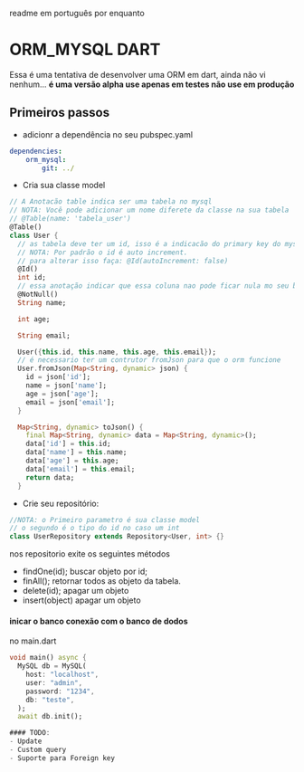 readme em português por enquanto
# ORM_MYSQL DART
Essa é uma tentativa de desenvolver uma ORM em dart, ainda não vi nenhum...
**é uma versão alpha use apenas em testes não use em produção**
## Primeiros passos
- adicionr a dependência no seu pubspec.yaml
```yaml
dependencies:
    orm_mysql: 
        git: ../
```
- Cria sua classe model
```dart
// A Anotacão table indica ser uma tabela no mysql
// NOTA: Você pode adicionar um nome diferete da classe na sua tabela
// @Table(name: 'tabela_user')
@Table()
class User {
  // as tabela deve ter um id, isso é a indicacão do primary key do mysql
  // NOTA: Por padrão o id é auto increment.
  // para alterar isso faça: @Id(autoIncrement: false)
  @Id()
  int id;
  // essa anotação indicar que essa coluna nao pode ficar nula mo seu banco de dados
  @NotNull()
  String name;

  int age;

  String email;

  User({this.id, this.name, this.age, this.email});
  // é necessario ter um contrutor fromJson para que o orm funcione
  User.fromJson(Map<String, dynamic> json) {
    id = json['id'];
    name = json['name'];
    age = json['age'];
    email = json['email'];
  }

  Map<String, dynamic> toJson() {
    final Map<String, dynamic> data = Map<String, dynamic>();
    data['id'] = this.id;
    data['name'] = this.name;
    data['age'] = this.age;
    data['email'] = this.email;
    return data;
  }
```
- Crie seu repositório:
```dart
//NOTA: o Primeiro parametro é sua classe model
// o segundo é o tipo do id no caso um int
class UserRepository extends Repository<User, int> {}
```
nos repositorio exite os seguintes métodos
- findOne(id);
buscar objeto por id;
- finAll(); 
retornar todos as objeto da tabela.
- delete(id);
apagar um objeto
- insert(object)
apagar um objeto

#### inicar o banco conexão com o banco de dodos
no main.dart
```dart
void main() async {
  MySQL db = MySQL(
    host: "localhost",
    user: "admin",
    password: "1234",
    db: "teste",
  );
  await db.init();

#### TODO:
- Update
- Custom query
- Suporte para Foreign key
